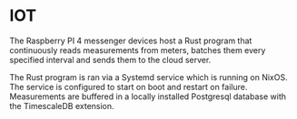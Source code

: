 # IOT

<div style="display: none;">
  \page report-2024-q1-iot IOT
</div>

The Raspberry PI 4 messenger devices host a Rust program that continuously reads
measurements from meters, batches them every specified interval and sends them
to the cloud server.

The Rust program is ran via a Systemd service which is running on NixOS. The
service is configured to start on boot and restart on failure. Measurements are
buffered in a locally installed Postgresql database with the TimescaleDB
extension.
